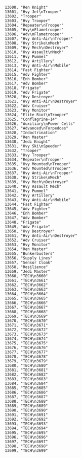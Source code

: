 ﻿```text
13600, "Ren Knight"
13601, "Hvy Jet\nTrooper"
13602, "Trooper"
13603, "Hvy Trooper"
13604, "Repeater\nTrooper"
13605, "Hvy\nFlametrooper"
13606, "Adv\nFlametrooper"
13607, "Hvy Anti-Air\nTrooper"
13608, "Hvy Strike\nMech"
13609, "Hvy Mech\nDestroyer"
13610, "Hvy Assault\nMech"
13611, "Hvy Pummel"
13612, "Hvy Artillery"
13613, "Hvy Anti-Air\nMobile"
13614, "Fast Fighter"
13615, "Adv Fighter"
13616, "Enh Bomber"
13617, "Adv Bomber"
13618, "Frigate"
13619, "Adv Frigate"
13620, "Hvy Destroyer"
13621, "Hvy Anti-Air\nDestroyer"
13622, "Adv Cruiser"
13623, "Hvy Monitor"
13624, "Elite Riot\nTrooper"
13625, "Conflagrine-14"
13626, "Auxiliary\nPower Cells"
13627, "Advanced\nTorpedoes"
13628, "Indoctrination"
13629, "Ren Master"
13630, "Jedi Knight"
13631, "Hvy Ski\nSpeeder"
13632, "Trooper"
13633, "Hvy Trooper"
13634, "Repeater\nTrooper"
13635, "Hvy Mounted\nTrooper"
13636, "Adv Mounted\nTrooper"
13637, "Hvy Anti-Air\nTrooper"
13638, "Hvy Strike\nMech"
13639, "Hvy Mech\nDestroyer"
13640, "Hvy Assault Mech"
13641, "Hvy Pummel"
13642, "Hvy Artillery"
13643, "Hvy Anti-Air\nMobile"
13644, "Fast Fighter"
13645, "Adv Fighter"
13646, "Enh Bomber"
13647, "Adv Bomber"
13648, "Frigate"
13649, "Adv Frigate"
13650, "Hvy Destroyer"
13651, "Hvy Anti-Air\nDestroyer"
13652, "Adv Cruiser"
13653, "Hvy Monitor"
13654, "Ren Master"
13655, "Bunkerbusters"
13656, "Supply Lines"
13657, "Sensor Cloak"
13658, "Resilience"
13659, "Jedi Master"
13660, "TECH\n3660"
13661, "TECH\n3661"
13662, "TECH\n3662"
13663, "TECH\n3663"
13664, "TECH\n3664"
13665, "TECH\n3665"
13666, "TECH\n3666"
13667, "TECH\n3667"
13668, "TECH\n3668"
13669, "TECH\n3669"
13670, "TECH\n3670"
13671, "TECH\n3671"
13672, "TECH\n3672"
13673, "TECH\n3673"
13674, "TECH\n3674"
13675, "TECH\n3675"
13676, "TECH\n3676"
13677, "TECH\n3677"
13678, "TECH\n3678"
13679, "TECH\n3679"
13680, "TECH\n3680"
13681, "TECH\n3681"
13682, "TECH\n3682"
13683, "TECH\n3683"
13684, "TECH\n3684"
13685, "TECH\n3685"
13686, "TECH\n3686"
13687, "TECH\n3687"
13688, "TECH\n3688"
13689, "TECH\n3689"
13690, "TECH\n3690"
13691, "TECH\n3691"
13692, "TECH\n3692"
13693, "TECH\n3693"
13694, "TECH\n3694"
13695, "TECH\n3695"
13696, "TECH\n3696"
13697, "TECH\n3697"
13698, "TECH\n3698"
13699, "TECH\n3699"
```